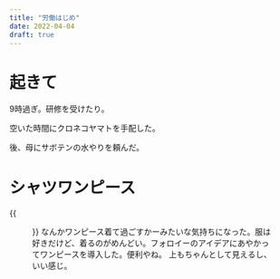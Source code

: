 ```yaml
---
title: "労働はじめ"
date: 2022-04-04
draft: true
---
```


# 起きて
9時過ぎ。研修を受けたり。

空いた時間にクロネコヤマトを手配した。

後、母にサボテンの水やりを頼んだ。

# シャツワンピース
{{<figure src="/media/2022-04-04-shirt.jpeg" alt="shirt">}}
なんかワンピース着て過ごすかーみたいな気持ちになった。服は好きだけど、着るのがめんどい。フォロイーのアイデアにあやかってワンピースを導入した。便利やね。
上もちゃんとして見えるし、いい感じ。